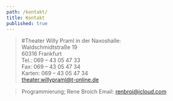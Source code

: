 ```yaml
---
path: /kontakt/
title: Kontakt
published: true
---
```

> #Theater Willy Praml
> in der Naxoshalle:   
> Waldschmidtstraße 19   
> 60316 Frankfurt      
> Tel.: 069 – 43 05 47 33     
> Fax: 069 – 43 05 47 34     
> Karten: 069 – 43 05 47 34    
> theater.willypraml@t-online.de

> Programmierung; Rene Broich
> Email: renbroi@icloud.com
